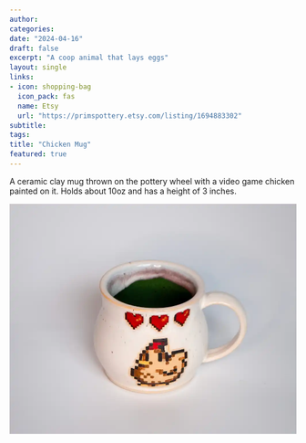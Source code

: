```yaml
---
author: 
categories:
date: "2024-04-16"
draft: false
excerpt: "A coop animal that lays eggs"
layout: single
links:
- icon: shopping-bag
  icon_pack: fas
  name: Etsy
  url: "https://primspottery.etsy.com/listing/1694883302"
subtitle: 
tags:
title: "Chicken Mug"
featured: true
---
```

A ceramic clay mug thrown on the pottery wheel with a video game chicken painted on it. Holds about 10oz and has a height of 3 inches.

![Chicken Mug](featured.webp)
